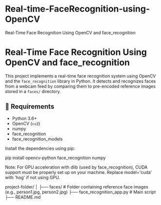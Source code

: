 # Real-time-FaceRecognition-using-OpenCV
Real-Time Face Recognition Using OpenCV and face_recognition

# Real-Time Face Recognition Using OpenCV and face_recognition

This project implements a real-time face recognition system using OpenCV and the `face_recognition` library in Python. It detects and recognizes faces from a webcam feed by comparing them to pre-encoded reference images stored in a `faces/` directory.

## 🔧 Requirements

- Python 3.6+
- OpenCV (`cv2`)
- numpy
- face_recognition
- face_recognition_models

Install the dependencies using pip:

pip install opencv-python face_recognition numpy

Note: For GPU acceleration with dlib (used by face_recognition), CUDA support must be properly set up on your machine. Replace model='cuda' with 'hog' if not using GPU.


project-folder/
│
├── faces/                 # Folder containing reference face images (e.g., person1.jpg, person2.jpg)
├── face_recognition_app.py  # Main script
├── README.md

